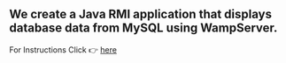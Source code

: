 ## We create a Java RMI application that displays database data from MySQL using WampServer.

For Instructions Click 👉 [here](https://immkavin-ranks.github.io/kavinsde/Miscellaneous/Remote%20Method%20Invocation%20in%20Java.html)

